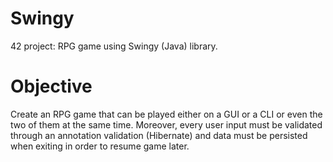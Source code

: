 # Swingy

42 project: RPG game using Swingy (Java) library.

# Objective

Create an RPG game that can be played either on a GUI or a CLI or even the two of them at the same time. Moreover, every user input must be validated through an annotation validation (Hibernate) and data must be persisted when exiting in order to resume game later.
